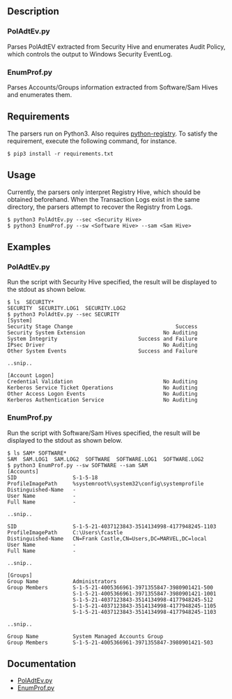 ## Description

### PolAdtEv.py

Parses PolAdtEV extracted from Security Hive and enumerates Audit Policy, which controls the output to Windows Security EventLog.

### EnumProf.py

Parses Accounts/Groups information extracted from Software/Sam Hives and enumerates them.


## Requirements

The parsers run on Python3. Also requires [python-registry](https://github.com/williballenthin/python-registry). To satisfy the requirement, execute the following command, for instance.

```
$ pip3 install -r requirements.txt
```

## Usage

Currently, the parsers only interpret Registry Hive, which should be obtained beforehand. When the Transaction Logs exist in the same directory, the parsers attempt to recover the Registry from Logs.

```
$ python3 PolAdtEv.py --sec <Security Hive>
$ python3 EnumProf.py --sw <Software Hive> --sam <Sam Hive>
```

## Examples


### PolAdtEv.py

Run the script with Security Hive specified, the result will be displayed to the stdout as shown below.

```
$ ls  SECURITY*
SECURITY  SECURITY.LOG1  SECURITY.LOG2
$ python3 PolAdtEv.py --sec SECURITY
[System]
Security Stage Change                                 Success
Security System Extension                         No Auditing
System Integrity                          Success and Failure
IPsec Driver                                      No Auditing
Other System Events                       Success and Failure

..snip..

[Account Logon]
Credential Validation                             No Auditing
Kerberos Service Ticket Operations                No Auditing
Other Access Logon Events                         No Auditing
Kerberos Authentication Service                   No Auditing
```


### EnumProf.py

Run the script with Software/Sam Hives specified, the result will be displayed to the stdout as shown below.

```
$ ls SAM* SOFTWARE*
SAM  SAM.LOG1  SAM.LOG2  SOFTWARE  SOFTWARE.LOG1  SOFTWARE.LOG2
$ python3 EnumProf.py --sw SOFTWARE --sam SAM
[Accounts]
SID                  S-1-5-18
ProfileImagePath     %systemroot%\system32\config\systemprofile
Distinguished-Name   -
User Name            -
Full Name            -

..snip..

SID                  S-1-5-21-4037123843-3514134998-4177948245-1103
ProfileImagePath     C:\Users\fcastle
Distinguished-Name   CN=Frank Castle,CN=Users,DC=MARVEL,DC=local
User Name            -
Full Name            -

..snip..

[Groups]
Group Name           Administrators
Group Members        S-1-5-21-4005366961-3971355847-3980901421-500
                     S-1-5-21-4005366961-3971355847-3980901421-1001
                     S-1-5-21-4037123843-3514134998-4177948245-512
                     S-1-5-21-4037123843-3514134998-4177948245-1105
                     S-1-5-21-4037123843-3514134998-4177948245-1103

..snip..

Group Name           System Managed Accounts Group
Group Members        S-1-5-21-4005366961-3971355847-3980901421-503
```

## Documentation

- [PolAdtEv.py](https://9ood4nothin9.blogspot.com/2021/12/parse-poladtev.html)
- [EnumProf.py](https://9ood4nothin9.blogspot.com/2023/03/parse-accountsgroups-infomation.html)